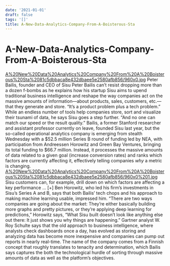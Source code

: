 ```yaml
---
date: '2021-01-01'
draft: false
tags: '[]'
title: A-New-Data-Analytics-Company-From-A-Boisterous-Sta
---
```


# A-New-Data-Analytics-Company-From-A-Boisterous-Sta

[A%20New%20Data%20Analytics%20Company%20From%20A%20Boisterous%20Sta%2081c5dbbaca8e432dbaee5e2580afb856/960x0.jpg](A%20New%20Data%20Analytics%20Company%20From%20A%20Boisterous%20Sta%2081c5dbbaca8e432dbaee5e2580afb856/960x0.jpg)
Peter Bailis, founder and CEO of Sisu
Peter Bailis can’t resist dropping more than a dozen f-bombs as he explains how his startup Sisu aims to upend traditional business intelligence and reshape the way companies act on the massive amounts of information—about products, sales, customers, etc.—that they generate and store.
“It’s a product problem plus a tech problem.”
While an endless number of tools help companies store, sort and visualize their tsunami of data, he says Sisu goes a step further.
“And no one can match our speed or the result quality.”
Bailis, a former Stanford researcher and assistant professor currently on leave, founded Sisu last year, but the so-called operational analytics company is emerging from stealth Wednesday with a $52.5 million Series B round of funding led by NEA, with participation from Andreessen Horowitz and Green Bay Ventures, bringing its total funding to $66.7 million.
Instead, it processes the massive amounts of data related to a given goal (increase conversion rates) and ranks which factors are currently affecting it, effectively telling companies *why* a metric is changing.
[A%20New%20Data%20Analytics%20Company%20From%20A%20Boisterous%20Sta%2081c5dbbaca8e432dbaee5e2580afb856/960x0%201.jpg](A%20New%20Data%20Analytics%20Company%20From%20A%20Boisterous%20Sta%2081c5dbbaca8e432dbaee5e2580afb856/960x0%201.jpg)
Sisu customers can, for example, drill down on which factors are affecting a key performance ... [+]
Ben Horowitz, who led his firm’s investments in Sisu’s Series A and B, says that both Bailis’ tech chops and his approach to making machine learning usable, impressed him.
“There are two ways companies are going about the market: They’re either basically building more graphs and pretty pictures, or they’re applying deep learning for predictions,” Horowitz says, “What Sisu built doesn’t look like anything else out there: It just shows you why things are happening.”
Gartner analyst W. Roy Schulte says that the old approach to business intelligence, where analysts check dashboards once a day, has evolved as storing and analyzing data has become more inexpensive and companies can pump out reports in nearly real-time.
The name of the company comes from a Finnish concept that roughly translates to tenacity and determination, which Bailis says captures the both the technological hurdle of sorting through massive amounts of data as well as the platform’s objectives.
